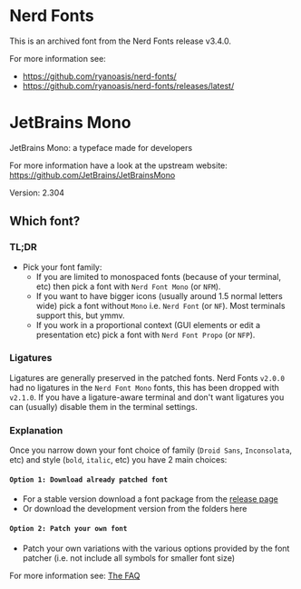 # Nerd Fonts

This is an archived font from the Nerd Fonts release v3.4.0.

For more information see:

- https://github.com/ryanoasis/nerd-fonts/
- https://github.com/ryanoasis/nerd-fonts/releases/latest/

# JetBrains Mono

JetBrains Mono: a typeface made for developers

For more information have a look at the upstream website: https://github.com/JetBrains/JetBrainsMono

Version: 2.304

## Which font?

### TL;DR

- Pick your font family:
  - If you are limited to monospaced fonts (because of your terminal, etc) then pick a font with `Nerd Font Mono` (or `NFM`).
  - If you want to have bigger icons (usually around 1.5 normal letters wide) pick a font without `Mono` i.e. `Nerd Font` (or `NF`). Most terminals support this, but ymmv.
  - If you work in a proportional context (GUI elements or edit a presentation etc) pick a font with `Nerd Font Propo` (or `NFP`).

### Ligatures

Ligatures are generally preserved in the patched fonts.
Nerd Fonts `v2.0.0` had no ligatures in the `Nerd Font Mono` fonts, this has been dropped with `v2.1.0`.
If you have a ligature-aware terminal and don't want ligatures you can (usually) disable them in the terminal settings.

### Explanation

Once you narrow down your font choice of family (`Droid Sans`, `Inconsolata`, etc) and style (`bold`, `italic`, etc) you have 2 main choices:

#### `Option 1: Download already patched font`

- For a stable version download a font package from the [release page](https://github.com/ryanoasis/nerd-fonts/releases)
- Or download the development version from the folders here

#### `Option 2: Patch your own font`

- Patch your own variations with the various options provided by the font patcher (i.e. not include all symbols for smaller font size)

For more information see: [The FAQ](https://github.com/ryanoasis/nerd-fonts/wiki/FAQ-and-Troubleshooting#which-font)

[SIL-RFN]: http://scripts.sil.org/cms/scripts/page.php?item_id=OFL_web_fonts_and_RFNs#14cbfd4a
